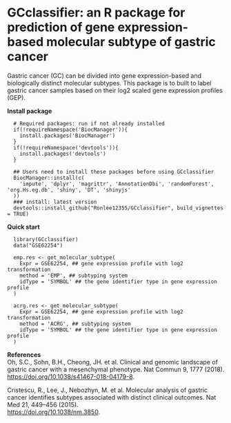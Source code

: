 # GCclassifier: an R package for prediction of gene expression-based molecular subtype of gastric cancer

Gastric cancer (GC) can be divided into gene expression-based and biologically distinct molecular subtypes. This package is to built to label gastric cancer samples based on their log2 scaled gene expression profiles (GEP).

**Install package**
```{r}
  # Required packages: run if not already installed
  if(!requireNamespace('BiocManager')){
    install.packages('BiocManager')
  }
  if(!requireNamespace('devtools')){
    install.packages('devtools')
  }

  ## Users need to install these packages before using GCclassifier
  BiocManager::install(c(
    'impute', 'dplyr', 'magrittr', 'AnnotationDbi', 'randomForest', 'org.Hs.eg.db', 'shiny', 'DT', 'shinyjs'
  ))
  ### install: latest version
  devtools::install_github("Ronlee12355/GCclassifier", build_vignettes = TRUE)
```

**Quick start**
```{r}
  library(GCclassifier)
  data("GSE62254")
  
  emp.res <- get_molecular_subtype(
    Expr = GSE62254, ## gene expression profile with log2 transformation
    method = 'EMP', ## subtyping system
    idType = 'SYMBOL' ## the gene identifier type in gene expression profile
  )

  acrg.res <- get_molecular_subtype(
    Expr = GSE62254, ## gene expression profile with log2 transformation
    method = 'ACRG', ## subtyping system
    idType = 'SYMBOL' ## the gene identifier type in gene expression profile
  )
```

**References**      
Oh, S.C., Sohn, B.H., Cheong, JH. et al. Clinical and genomic landscape of gastric cancer with a mesenchymal phenotype. Nat Commun 9, 1777 (2018).   
https://doi.org/10.1038/s41467-018-04179-8.      

Cristescu, R., Lee, J., Nebozhyn, M. et al. Molecular analysis of gastric cancer identifies subtypes associated with distinct clinical outcomes. Nat Med 21, 449–456 (2015).      
https://doi.org/10.1038/nm.3850.
